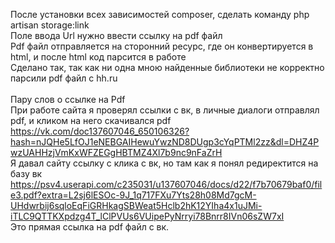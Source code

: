 После установки всех зависимостей composer, сделать команду php artisan storage:link <br>
Поле ввода Url нужно ввести ссылку на pdf файл <br>
Pdf файл отправляется на сторонний ресурс, где он конвертируется в html, и после html код парсится в работе<br>
Сделано так, так как ни одна мною найденные библиотеки не корректно парсили pdf файл с hh.ru<br>
<br>
Пару слов о ссылке на Pdf<br>
При работе сайта я проверял ссылки с вк, в личные диалоги отправлял pdf, и кликом на него скачивался pdf<br>
https://vk.com/doc137607046_650106326?hash=nJQHe5LfOJ1eNEBGAIHewuYwzND8DUgp3cYqPTMl2zz&dl=DHZ4PwzUAHHzjVmKxWFZEGgHBTMZ4Xl7b9nc9nFaZrH <br>
Я давал сайту ссылку с клика с вк, но там как я понял редиректится на базу вк<br>
https://psv4.userapi.com/c235031/u137607046/docs/d22/f7b70679baf0/file3.pdf?extra=L2sj6lESOc-9J_1q717FXu7Yts28h08Md7gcM-UHdwrbij6sqloEqFiGRHkagSBWeat5Hclb2hK12YIha4x1uJMi-iTLC9QTTKXpdzg4T_lClPVUs6VUipePyNrryi78Bnrr8IVn06sZW7xI <br>
Это прямая ссылка на pdf файл с вк.
